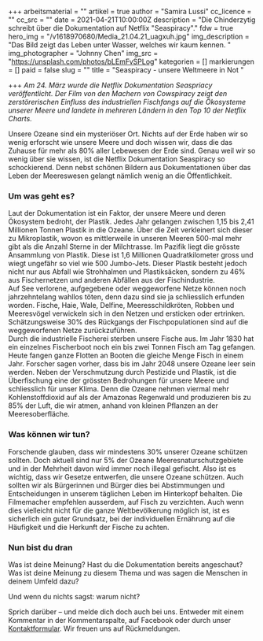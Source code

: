 +++
arbeitsmaterial = ""
artikel = true
author = "Samira Lussi"
cc_licence = ""
cc_src = ""
date = 2021-04-21T10:00:00Z
description = "Die Chinderzytig schreibt über die Dokumentation auf Netflix \"Seaspiracy\"."
fdw = true
hero_img = "/v1618970680/Media_21.04.21_uagxuh.jpg"
img_description = "Das Bild zeigt das Leben unter Wasser, welches wir kaum kennen. "
img_photographer = "Johnny Chen"
img_src = "https://unsplash.com/photos/bLEmFvSPLog"
kategorien = []
markierungen = []
paid = false
slug = ""
title = "Seaspiracy - unsere Weltmeere in Not "

+++
_Am 24. März wurde die Netflix Dokumentation Seaspriacy veröffentlicht. Der Film von den Machern von Cowspiracy zeigt den zerstörerischen Einfluss des industriellen Fischfangs auf die Ökosysteme unserer Meere und landete in mehreren Ländern in den Top 10 der Netflix Charts._

Unsere Ozeane sind ein mysteriöser Ort. Nichts auf der Erde haben wir so wenig erforscht wie unsere Meere und doch wissen wir, dass die das Zuhause für mehr als 80% aller Lebewesen der Erde sind. Genau weil wir so wenig über sie wissen, ist die Netflix Dokumentation Seaspiracy so schockierend. Denn nebst schönen Bildern aus Dokumentationen über das Leben der Meereswesen gelangt nämlich wenig an die Öffentlichkeit.

### Um was geht es?

Laut der Dokumentation ist ein Faktor, der unsere Meere und deren Ökosystem bedroht, der Plastik. Jedes Jahr gelangen zwischen 1,15 bis 2,41 Millionen Tonnen Plastik in die Ozeane. Über die Zeit verkleinert sich dieser zu Mikroplastik, wovon es mittlerweile in unseren Meeren 500-mal mehr gibt als die Anzahl Sterne in der Milchtrasse. Im Pazifik liegt die grösste Ansammlung von Plastik. Diese ist 1,6 Millionen Quadratkilometer gross und wiegt ungefähr so viel wie 500 Jumbo-Jets. Dieser Plastik besteht jedoch nicht nur aus Abfall wie Strohhalmen und Plastiksäcken, sondern zu 46% aus Fischernetzen und anderen Abfällen aus der Fischindustrie.  
Auf See verlorene, aufgegebene oder weggeworfene Netze können noch jahrzehntelang wahllos töten, denn dazu sind sie ja schliesslich erfunden worden. Fische, Haie, Wale, Delfine, Meeresschildkröten, Robben und Meeresvögel verwickeln sich in den Netzen und ersticken oder ertrinken. Schätzungsweise 30% des Rückgangs der Fischpopulationen sind auf die weggeworfenen Netze zurückzuführen.  
Durch die industrielle Fischerei sterben unsere Fische aus. Im Jahr 1830 hat ein einzelnes Fischerboot noch ein bis zwei Tonnen Fisch am Tag gefangen. Heute fangen ganze Flotten an Booten die gleiche Menge Fisch in einem Jahr. Forscher sagen vorher, dass bis im Jahr 2048 unsere Ozeane leer sein werden. Neben der Verschmutzung durch Pestizide und Plastik, ist die Überfischung eine der grössten Bedrohungen für unsere Meere und schliesslich für unser Klima. Denn die Ozeane nehmen viermal mehr Kohlenstoffdioxid auf als der Amazonas Regenwald und produzieren bis zu 85% der Luft, die wir atmen, anhand von kleinen Pflanzen an der Meeresoberfläche.

### Was können wir tun?

Forschende glauben, dass wir mindestens 30% unserer Ozeane schützen sollten. Doch aktuell sind nur 5% der Ozeane Meeresnaturschutzgebiete und in der Mehrheit davon wird immer noch illegal gefischt. Also ist es wichtig, dass wir Gesetze entwerfen, die unsere Ozeane schützen. Auch sollten wir als Bürgerinnen und Bürger dies bei Abstimmungen und Entscheidungen in unserem täglichen Leben im Hinterkopf behalten. Die Filmemacher empfehlen ausserdem, auf Fisch zu verzichten. Auch wenn dies vielleicht nicht für die ganze Weltbevölkerung möglich ist, ist es sicherlich ein guter Grundsatz, bei der individuellen Ernährung auf die Häufigkeit und die Herkunft der Fische zu achten.

### Nun bist du dran

Was ist deine Meinung? Hast du die Dokumentation bereits angeschaut? Was ist deine Meinung zu diesem Thema und was sagen die Menschen in deinem Umfeld dazu?

Und wenn du nichts sagst: warum nicht?

Sprich darüber – und melde dich doch auch bei uns. Entweder mit einem Kommentar in der Kommentarspalte, auf Facebook oder durch unser [Kontaktformular](https://www.chinderzytig.ch/kontakt/). Wir freuen uns auf Rückmeldungen.